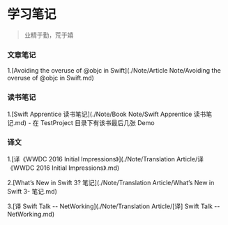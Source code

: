 # 学习笔记
> 业精于勤，荒于嬉

### 文章笔记
1.[Avoiding the overuse of @objc in Swift](./Note/Article Note/Avoiding the overuse of @objc in Swift.md)

### 读书笔记
1.[Swift Apprentice 读书笔记](./Note/Book Note/Swift Apprentice 读书笔记.md)
	- 在 TestProject 目录下有该书最后几张 Demo

### 译文
1.[译《WWDC 2016 Initial Impressions》](./Note/Translation Article/译《WWDC 2016 Initial Impressions》.md)

2.[What’s New in Swift 3? 笔记](./Note/Translation Article/What’s New in Swift 3- 笔记.md)

3.[译 Swift Talk -- NetWorking](./Note/Translation Article/[译] Swift Talk -- NetWorking.md)
